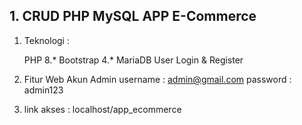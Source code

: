 ## 1. CRUD PHP MySQL APP E-Commerce ##

1. Teknologi :

    PHP 8.*
    Bootstrap 4.*
    MariaDB
    User Login & Register

2. Fitur Web 
Akun Admin
username : admin@gmail.com
password : admin123

3. link akses : localhost/app_ecommerce

